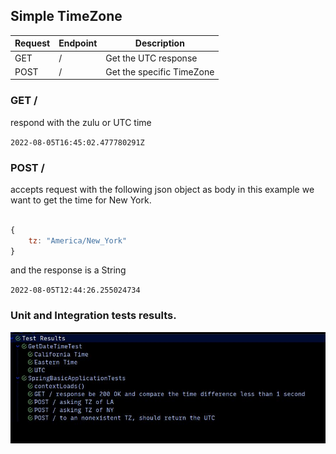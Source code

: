 ## Simple TimeZone 


| Request | Endpoint | Description |
|---------| --- | --- |
| GET | / | Get the UTC response |
| POST | / | Get the specific TimeZone |


### GET /
respond with the zulu or UTC time

`2022-08-05T16:45:02.477780291Z`  


### POST /
accepts request with the following json object as body
in this example we want to get the time for New York.
```js

{
	tz: "America/New_York"
}
```

and the response is a String

`2022-08-05T12:44:26.255024734`



### Unit and Integration tests results.
![unit and integration tests](test.png)
